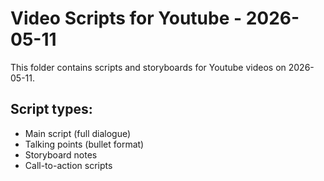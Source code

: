 # Video Scripts for Youtube - 2026-05-11

This folder contains scripts and storyboards for Youtube videos on 2026-05-11.

## Script types:
- Main script (full dialogue)
- Talking points (bullet format)
- Storyboard notes
- Call-to-action scripts

